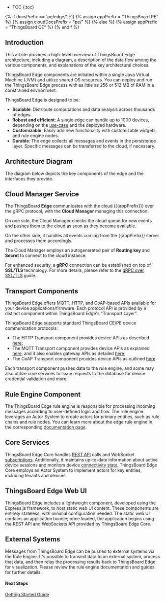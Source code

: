 * TOC
{:toc}

{% if docsPrefix == 'pe/edge/' %}
{% assign appPrefix = "ThingsBoard PE" %}
{% assign cloudDocsPrefix = "pe/" %}
{% else %}
{% assign appPrefix = "ThingsBoard CE" %}
{% endif %}

## Introduction

This article provides a high-level overview of ThingsBoard Edge architecture, including a diagram, a description of the data flow among the various components, and explanations of the key architectural choices.

ThingsBoard Edge components are initiated within a single Java Virtual Machine (JVM) and utilize shared OS resources.
You can deploy and run the ThingsBoard Edge process with as little as 256 or 512 MB of RAM in a constrained environment.

ThingsBoard Edge is designed to be:

* **Scalable**: Distribute computations and data analysis across thousands of edges.
* **Robust and efficient**: A single edge can handle up to 1000 devices, depending on the [use-case](/docs/{{docsPrefix}}use-cases/overview/) and the deployed hardware.
* **Customizable**: Easily add new functionality with customizable widgets and rule engine nodes.
* **Durable**: The edge collects all messages and events in the persistence layer. Specific messages can be transferred to the cloud, if necessary.

## Architecture Diagram

The diagram below depicts the key components of the edge and the interfaces they provide.

<object width="80%" data="/images/reference/edge-architecture.svg"></object>

## Cloud Manager Service

The ThingsBoard **Edge** communicates with the cloud ({{appPrefix}}) over the gRPC protocol, with the **Cloud Manager** managing this connection.

On one side, the Cloud Manager checks the cloud queue for new events and pushes them to the cloud as soon as they become available. 

On the other side, it handles all events coming from the {{appPrefix}} server and processes them accordingly.

The Cloud Manager employs an autogenerated pair of **Routing key** and **Secret** to connect to the cloud instance.

For enhanced security, a **gRPC** connection can be established on top of **SSL/TLS** technology. For more details, please refer to the [gRPC over SSL/TLS](/docs/{{docsPrefix}}user-guide/grpc-over-ssl/) guide.

## Transport Components

ThingsBoard Edge offers MQTT, HTTP, and CoAP-based APIs available for your device applications/firmware. 
Each protocol API is provided by a distinct component within ThingsBoard Edge's "Transport Layer".

ThingsBoard Edge supports standard ThingsBoard CE/PE device communication protocols:

* The HTTP Transport component provides device APIs as described [here](/docs/{{docsPrefix}}reference/http-api/);
* The MQTT Transport component provides device APIs as explained [here](/docs/{{docsPrefix}}reference/mqtt-api/), and it also enables gateway APIs as detailed [here](/docs/{{docsPrefix}}reference/gateway-mqtt-api/);
* The CoAP Transport component provides device APIs as outlined [here](/docs/{{docsPrefix}}reference/coap-api/).

Each transport component pushes data to the rule engine, and some may also utilize core services to issue requests to the database for device credential validation and more.

## Rule Engine Component

The ThingsBoard Edge rule engine is responsible for processing incoming messages according to user-defined logic and flow. 
The rule engine leverages an Actor System to create actors for primary entities, such as rule chains and rule nodes. 
You can learn more about the edge rule engine in the corresponding [documentation page](/docs/{{docsPrefix}}rule-engine/general/).

## Core Services

ThingsBoard Edge Core handles [REST API](/docs/{{cloudDocsPrefix}}reference/rest-api/) calls and WebSocket [subscriptions](/docs/{{cloudDocsPrefix}}user-guide/telemetry/#websocket-api).
Additionally, it maintains up-to-date information about active device sessions and monitors device [connectivity state](/docs/{{cloudDocsPrefix}}user-guide/device-connectivity-status/).
ThingsBoard Edge Core employs an Actor System to implement actors for key entities, including tenants and devices.

## ThingsBoard Edge Web UI

ThingsBoard Edge includes a lightweight component, developed using the Express.js framework, to host static web UI content.
These components are entirely stateless, with minimal configuration needed.
The static web UI contains an application bundle; once loaded, the application begins using the REST API and WebSockets API provided by ThingsBoard Edge Core.

## External Systems

Messages from ThingsBoard Edge can be pushed to external systems via the Rule Engine.
It's possible to transmit data to an external system, process that data, and then relay the processing results back to ThingsBoard Edge for visualization.
Please review the rule engine documentation and guides for further details.

#### Next Steps

<p><a href="/docs/edge/getting-started" class="button">Getting Started Guide</a></p>